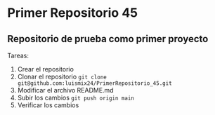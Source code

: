 # **Primer Repositorio 45**

## Repositorio de prueba como primer proyecto

Tareas:
1. Crear el repositorio
2. Clonar el repositorio
` git clone git@github.com:luismix24/PrimerRepositorio_45.git `
3. Modificar el archivo README.md
4. Subir los cambios
` git push origin main `
5. Verificar los cambios
